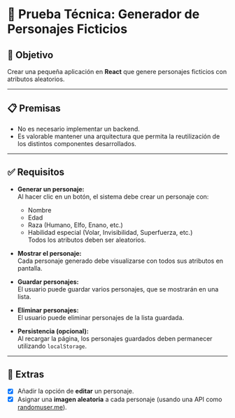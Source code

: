 # 🧪 Prueba Técnica: Generador de Personajes Ficticios

## 🎯 Objetivo

Crear una pequeña aplicación en **React** que genere personajes ficticios con atributos aleatorios.

---

## 📋 Premisas

- No es necesario implementar un backend.
- Es valorable mantener una arquitectura que permita la reutilización de los distintos componentes desarrollados.

---

## ✅ Requisitos

- **Generar un personaje:**  
  Al hacer clic en un botón, el sistema debe crear un personaje con:
  - Nombre
  - Edad
  - Raza (Humano, Elfo, Enano, etc.)
  - Habilidad especial (Volar, Invisibilidad, Superfuerza, etc.)  
  Todos los atributos deben ser aleatorios.

- **Mostrar el personaje:**  
  Cada personaje generado debe visualizarse con todos sus atributos en pantalla.

- **Guardar personajes:**  
  El usuario puede guardar varios personajes, que se mostrarán en una lista.

- **Eliminar personajes:**  
  El usuario puede eliminar personajes de la lista guardada.

- **Persistencia (opcional):**  
  Al recargar la página, los personajes guardados deben permanecer utilizando `localStorage`.

---

## 🌟 Extras

- [x] Añadir la opción de **editar** un personaje.
- [x] Asignar una **imagen aleatoria** a cada personaje (usando una API como [randomuser.me](https://randomuser.me)).
